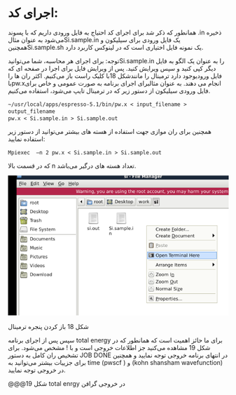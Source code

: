 # اجرای کد:

همانطور که ذکر شد برای اجرای کد احتیاج به فایل ورودی داریم که با پسوند .in ذخیره می‌شود به عنوان مثالSi.sample.in یک فایل ورودی برای سیلیکون و همچنینSi.sample.sh یک نمونه فایل اختیاری است که در لینوکس کاربرد دارد.

توجه: برای اجرای هر محاسبه، شما می‌توانیدSi.sample.in را به عنوان یک الگو به فایل دیگر کپی کنید و سپس ویرایش کنید. پس از ویرایش فایل برای اجرا در صفحه ای که فایل ورودیوجود دارد ترمینال را مانندشکل 18با کلیک راست باز می‌کنیم. اکثر ران ها را باpw.xانجام می دهند. به عنوان مثالبرای اجرای برنامه به صورت عمومی و خاص برای فایل ورودی سیلیکون از دستور زیر که در ترمینال تایپ می‌شود، استفاده می‌کنیم.

```
~/usr/local/apps/espresso-5.1/bin/pw.x < input_filename > output_filename
pw.x < Si.sample.in > Si.sample.out
```

همچنین برای ران موازی جهت استفاده از هسته های بیشتر می‌توانید از دستور زیر استفاده نمایید:

```
Mpiexec  –n 2 pw.x < Si.sample.in > Si.sample.out
```

که در قسمت بالا n  تعداد هسته های درگیر می‌باشد.

![](/assets/33.png)

شکل 18 باز کردن پنجره ترمینال

سپس پس از اجرای برنامه total energy برای ما حائز اهمیت است که همانطور که در شکل 19 مشاهده می‌کنید جز اطلاعات خروجی است و با ! مشخص می‌شود. برای تشخیص ران کامل به دستور JOB DONE  در انتهای برنامه خروجی توجه نمایید و همچنین برای جزییات بیشتر می‌توانید به time  \(pwscf \) و  \(kohn shansham wavefunction\) در خروجی توجه نمایید.

@@@شکل 19 total enrgy  در خروجی گرافن


